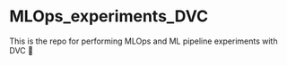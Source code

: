 # MLOps_experiments_DVC
This is the repo for performing MLOps and ML pipeline experiments with DVC 🚀
